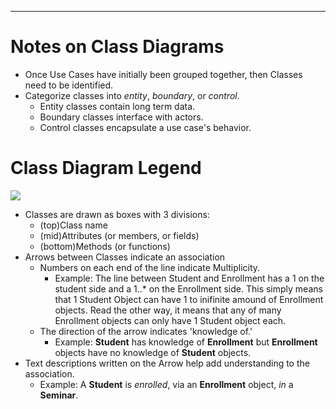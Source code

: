 ------------------------------------------------------------------------

# Notes on Class Diagrams

-   Once Use Cases have initially been grouped together, then Classes
    need to be identified.
-   Categorize classes into *entity*, *boundary*, or *control*.
    -   Entity classes contain long term data.
    -   Boundary classes interface with actors.
    -   Control classes encapsulate a use case's behavior.





# Class Diagram Legend

![](ClassDiagramInitial.jpg)





-   Classes are drawn as boxes with 3 divisions:
    -   (top)Class name
    -   (mid)Attributes (or members, or fields)
    -   (bottom)Methods (or functions)
-   Arrows between Classes indicate an association
    -   Numbers on each end of the line indicate Multiplicity.
        -   Example: The line between Student and Enrollment has a 1 on
            the student side and a 1..\* on the Enrollment side. This
            simply means that 1 Student Object can have 1 to inifinite
            amound of Enrollment objects. Read the other way, it means
            that any of many Enrollment objects can only have 1 Student
            object each.
    -   The direction of the arrow indicates 'knowledge of.'
        -   Example: **Student** has knowledge of **Enrollment** but
            **Enrollment** objects have no knowledge of **Student**
            objects.
-   Text descriptions written on the Arrow help add understanding to the
    association.
    -   Example: A **Student** is *enrolled*, via an **Enrollment**
        object, *in* a **Seminar**.
